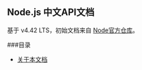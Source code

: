 ## Node.js 中文API文档  
基于 v4.42 LTS，初始文档来自 [Node官方仓库](https://github.com/nodejs/node/tree/v4.4.2/doc/api)。  

###目录  
* [关于本文档](documentation.markdown)
